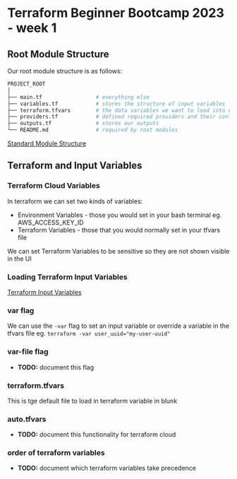 # Terraform Beginner Bootcamp 2023 - week 1

## Root Module Structure

Our root module structure is as follows:

```sh
PROJECT_ROOT
│
├── main.tf                 # everything else
├── variables.tf            # stores the structure of input variables
├── terraform.tfvars        # the data variables we want to load into our terraform project
├── providers.tf            # defined required providers and their configuration
├── outputs.tf              # stores our outputs
└── README.md               # required by root modules
```

[Standard Module Structure](https://developer.hashicorp.com/terraform/language/modules/develop/structure)

## Terraform and Input Variables

### Terraform Cloud Variables

In terraform we can set two kinds of variables:
- Environment Variables - those you would set in your bash terminal eg. AWS_ACCESS_KEY_ID
- Terraform Variables - those that you would normally set in your tfvars file

We can set Terraform Variables to be sensitive so they are not shown visible in the UI

### Loading Terraform Input Variables

[Terraform Input Variables](https://developer.hashicorp.com/terraform/language/values/variables)
### var flag
We can use the `-var` flag to set an input variable or override a variable in the tfvars file eg. `terraform -var user_uuid="my-user-uuid"`

### var-file flag

- **TODO:** document this flag

### terraform.tfvars

This is tge default file to load in terraform variable in blunk

### auto.tfvars

- **TODO:** document this functionality for terraform cloud

### order of terraform variables

- **TODO:** document which terraform variables take precedence
